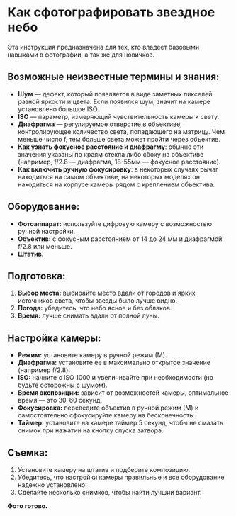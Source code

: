 # Как сфотографировать звездное небо

Эта инструкция предназначена для тех, кто владеет базовыми навыками в фотографии, а так же для новичков.

## Возможные неизвестные термины и знания:

- **Шум** — дефект, который появляется в виде заметных пикселей разной яркости и цвета. Если появился шум, значит на камере установлено большое ISO.
- **ISO** — параметр, измеряющий чувствительность камеры к свету.
- **Диафрагма** — регулируемое отверстие в объективе, контролирующее количество света, попадающего на матрицу. Чем меньше число f, тем больше света может пройти через объектив.
- **Как узнать фокусное расстояние и диафрагму**: обычно эти значения указаны по краям стекла либо сбоку на объективе (например, f/2.8 — диафрагма, 18-55мм — фокусное расстояние).
- **Как включить ручную фокусировку**: в некоторых случаях рычаг находиться на самом объективе, на некоторых моделях он находиться на корпусе камеры рядом с креплением объектива.

## Оборудование:

- **Фотоаппарат:** используйте цифровую камеру с возможностью ручной настройки.
- **Объектив:** с фокусным расстоянием от 14 до 24 мм и диафрагмой f/2.8 или меньше.
- **Штатив.**

## Подготовка:

1. **Выбор места:** выбирайте место вдали от городов и ярких источников света, чтобы звезды было лучше видно.
2. **Погода:** убедитесь, что небо ясное и без облаков.
3. **Время:** лучше снимать вдали от полной луны.

## Настройка камеры:

- **Режим:** установите камеру в ручной режим (М).
- **Диафрагма:** установите ее в максимально открытое значение (например f/2.8).
- **ISO:** начните с ISO 1000 и увеличивайте при необходимости (но будьте осторожны с шумом).
- **Время экспозиции:** зависит от возможностей камеры, оптимальное время — это 30-60 секунд.
- **Фокусировка:** переведите объектив в ручной режим (М) и самостоятельно сфокусируйте камеру на бесконечность.
- **Таймер:** установите на камере таймер 5 секунд, чтобы не смазать снимок при нажатии на кнопку спуска затвора.

## Съемка:

1. Установите камеру на штатив и подберите композицию.
2. Убедитесь, что настройки камеры правильные и все оборудование надежно установлено.
3. Сделайте несколько снимков, чтобы найти лучший вариант.

**Фото готово.**
